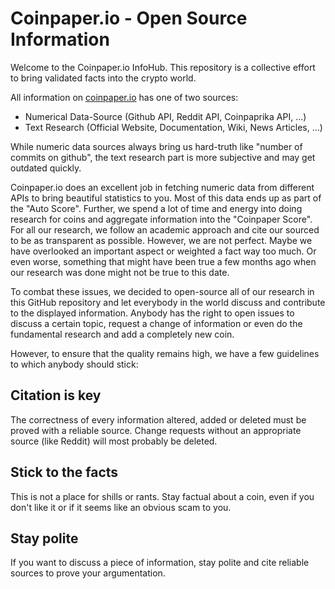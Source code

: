 # Coinpaper.io - Open Source Information

Welcome to the Coinpaper.io InfoHub. This repository is a collective effort to bring validated facts into the crypto world. 

All information on [coinpaper.io](https://coinpaper.io) has one of two sources:
- Numerical Data-Source (Github API, Reddit API, Coinpaprika API, ...)
- Text Research (Official Website, Documentation, Wiki, News Articles, ...)

While numeric data sources always bring us hard-truth like "number of commits on github", the text research
part is more subjective and may get outdated quickly. 

Coinpaper.io does an excellent job in fetching numeric data from different APIs to bring beautiful statistics to you. 
Most of this data ends up as part of the "Auto Score".
Further, we spend a lot of time and energy into doing research for coins and aggregate information into the
"Coinpaper Score". For all our research, we follow an academic approach and cite our sourced to be as transparent as possible.
However, we are not perfect. Maybe we have overlooked an important aspect or weighted a fact way too much. Or even worse, something
that might have been true a few months ago when our research was done might not be true to this date. 

To combat these issues, we decided to open-source all of our research in this GitHub repository and let everybody in the world discuss
and contribute to the displayed information. 
Anybody has the right to open issues to discuss a certain topic, request a change of information or even do the fundamental research
and add a completely new coin. 

However, to ensure that the quality remains high, we have a few guidelines to which anybody should stick:

## Citation is key

The correctness of every information altered, added or deleted must be proved with a reliable source. Change requests without an appropriate
source (like Reddit) will most probably be deleted.

## Stick to the facts

This is not a place for shills or rants. Stay factual about a coin, even if you don't like it or if it seems like an obvious scam to you.

## Stay polite

If you want to discuss a piece of information, stay polite and cite reliable sources to prove your argumentation. 

